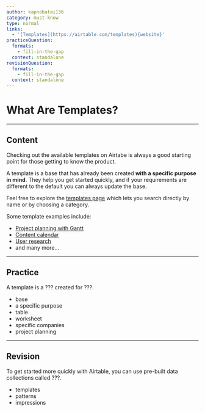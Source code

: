 ```yaml
---
author: kapnobatai136
category: must-know
type: normal
links:
  - '[Templates](https://airtable.com/templates){website}'
practiceQuestion:
  formats:
    - fill-in-the-gap
  context: standalone
revisionQuestion:
  formats:
    - fill-in-the-gap
  context: standalone
---
```


# What Are Templates?


---

## Content

Checking out the available templates on Airtabe is always a good starting point for those getting to know the product.

A template is a base that has already been created **with a specific purpose in mind**. They help you get started quickly, and if your requirements are different to the default you can always update the base.

Feel free to explore the [templates page](https://airtable.com/templates) which lets you search directly by name or by choosing a category.

Some template examples include:

- [Project planning with Gantt](https://airtable.com/templates/project-management/exptRCzoncS1Sjsf0/project-planning-with-gantt)
- [Content calendar](https://airtable.com/templates/featured/exp3FNmOkdHZvprXB/content-calendar)
- [User research](https://airtable.com/templates/featured/expwA47rLvwTu3SiF/user-research)
- and many more...


---

## Practice

A template is a ??? created for ???.

- base
- a specific purpose
- table
- worksheet
- specific companies
- project planning


---

## Revision

To get started more quickly with Airtable, you can use pre-built data collections called ???.

- templates
- patterns
- impressions
